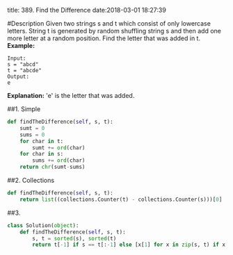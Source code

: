 title: 389. Find the Difference
date:2018-03-01 18:27:39

#Description
Given two strings s and t which consist of only lowercase letters.
String t is generated by random shuffling string s and then add one more letter at a random position.
Find the letter that was added in t.
**Example:**
```
Input:
s = "abcd"
t = "abcde"
Output:
e
```
**Explanation:**
'e' is the letter that was added.

##1. Simple
```python
def findTheDifference(self, s, t):  
    sumt = 0
    sums = 0
    for char in t:
        sumt += ord(char)
    for char in s:
        sums += ord(char)
    return chr(sumt-sums)
```

##2. Collections
```python
def findTheDifference(self, s, t):
    return list((collections.Counter(t) - collections.Counter(s)))[0]
```
##3.
```python
class Solution(object):
    def findTheDifference(self, s, t):
        s, t = sorted(s), sorted(t)
        return t[-1] if s == t[:-1] else [x[1] for x in zip(s, t) if x[0] != x[1]][0]
```